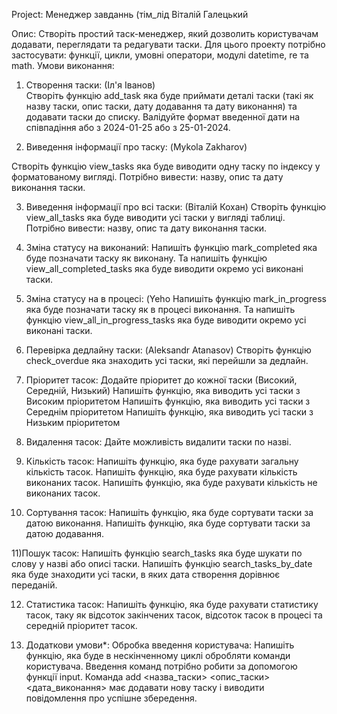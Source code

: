 Project: Менеджер завданнь (тім_лід Віталій Галецький

Опис:
Створіть простий таск-менеджер, який дозволить користувачам додавати, переглядати та редагувати таски. Для цього проекту потрібно застосувати: функції, цикли, умовні оператори, модулі datetime, re та math.
Умови виконання:

1) Створення таски: (Іл'я Іванов)   
Створіть функцію add_task яка буде приймати деталі таски (такі як назву таски, опис таски, дату додавання та дату виконання) та додавати таски до списку.
Валідуйте формат введенної дати на співпадіння або з 2024-01-25 або з 25-01-2024.

2) Виведення інформації про таску: (Mykola Zakharov)
   
Створіть функцію view_tasks яка буде виводити одну таску по індексу у форматованому вигляді.
Потрібно вивести: назву, опис та дату виконання таски.

3) Виведення інформації про всі таски: (Віталій Кохан)
Створіть функцію view_all_tasks яка буде виводити усі таски у вигляді таблиці.
Потрібно вивести: назву, опис та дату виконання таски.

4) Зміна статусу на виконаний:
Напишіть функцію mark_completed яка буде позначати таску як виконану.
Та напишіть функцію view_all_completed_tasks яка буде виводити окремо усі виконані таски.

5) Зміна статусу на в процесі: (Yeho
Напишіть функцію mark_in_progress яка буде позначати таску як в процесі виконання.
Та напишіть функцію view_all_in_progress_tasks яка буде виводити окремо усі виконані таски.

6) Перевірка дедлайну таски: (Aleksandr Atanasov)
Створіть функцію check_overdue яка знаходить усі таски, які перейшли за дедлайн.

9) Пріоритет тасок:
Додайте пріоритет до кожної таски (Високий, Середній, Низький)
Напишіть функцію, яка виводить усі таски з Високим пріоритетом
Напишіть функцію, яка виводить усі таски з Середнім пріоритетом
Напишіть функцію, яка виводить усі таски з Низьким пріоритетом

10) Видалення тасок:
Дайте можливість видалити таски по назві.

11) Кількість тасок:
Напишіть функцію, яка буде рахувати загальну кількість тасок.
Напишіть функцію, яка буде рахувати кількість виконаних тасок.
Напишіть функцію, яка буде рахувати кількість не виконаних тасок.

12) Сортування тасок:
Напишіть функцію, яка буде сортувати таски за датою виконання.
Напишіть функцію, яка буде сортувати таски за датою додавання.

11)Пошук тасок:
Напишіть функцію search_tasks яка буде шукати по слову у назві або описі таски.
Напишіть функцію search_tasks_by_date яка буде знаходити усі таски, в яких дата створення дорівнює переданій.

12) Статистика тасок:
Напишіть функцію, яка буде рахувати статистику тасок, таку як відсоток закінчених тасок, відсоток тасок в процесі та середній пріоритет тасок.

13) Додаткови умови*:
Обробка введення користувача:
Напишіть функцію, яка буде в нескінченному циклі обробляти команди користувача.
Введення команд потрібно робити за допомогою функції input.
Команда add <назва_таски> <опис_таски> <дата_виконання> має додавати нову таску і виводити повідомлення про успішне збередення.
